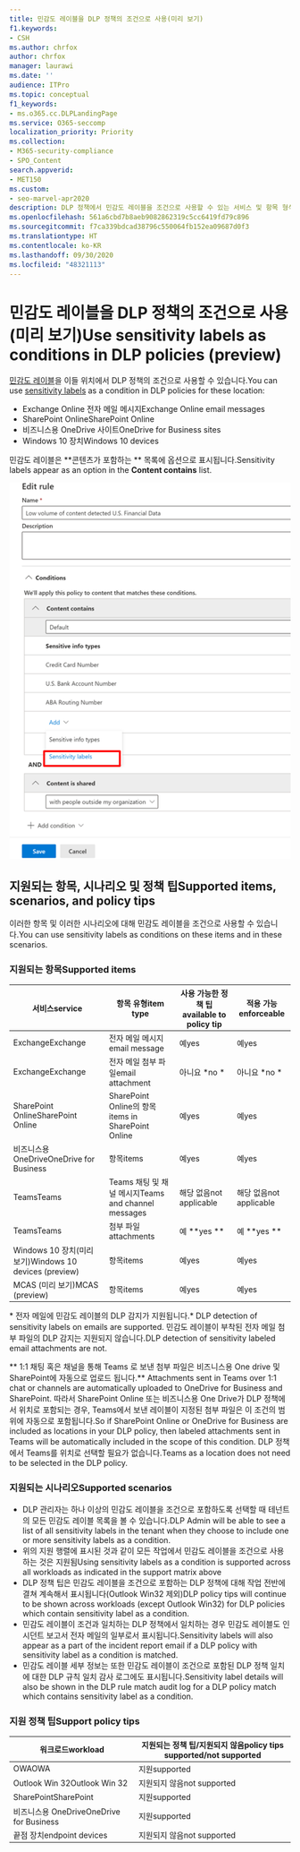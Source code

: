 ```yaml
---
title: 민감도 레이블을 DLP 정책의 조건으로 사용(미리 보기)
f1.keywords:
- CSH
ms.author: chrfox
author: chrfox
manager: laurawi
ms.date: ''
audience: ITPro
ms.topic: conceptual
f1_keywords:
- ms.o365.cc.DLPLandingPage
ms.service: O365-seccomp
localization_priority: Priority
ms.collection:
- M365-security-compliance
- SPO_Content
search.appverid:
- MET150
ms.custom:
- seo-marvel-apr2020
description: DLP 정책에서 민감도 레이블을 조건으로 사용할 수 있는 서비스 및 항목 형식에 대해 배워봅니다.
ms.openlocfilehash: 561a6cbd7b8aeb9082862319c5cc6419fd79c896
ms.sourcegitcommit: f7ca339bdcad38796c550064fb152ea09687d0f3
ms.translationtype: HT
ms.contentlocale: ko-KR
ms.lasthandoff: 09/30/2020
ms.locfileid: "48321113"
---
```

# <a name="use-sensitivity-labels-as-conditions-in-dlp-policies-preview"></a><span data-ttu-id="57759-103">민감도 레이블을 DLP 정책의 조건으로 사용(미리 보기)</span><span class="sxs-lookup"><span data-stu-id="57759-103">Use sensitivity labels as conditions in DLP policies (preview)</span></span>

<span data-ttu-id="57759-104">[민감도 레이블](sensitivity-labels.md)을 이들 위치에서 DLP 정책의 조건으로 사용할 수 있습니다.</span><span class="sxs-lookup"><span data-stu-id="57759-104">You can use [sensitivity labels](sensitivity-labels.md) as a condition in DLP policies for these location:</span></span>

- <span data-ttu-id="57759-105">Exchange Online 전자 메일 메시지</span><span class="sxs-lookup"><span data-stu-id="57759-105">Exchange Online email messages</span></span>
- <span data-ttu-id="57759-106">SharePoint Online</span><span class="sxs-lookup"><span data-stu-id="57759-106">SharePoint Online</span></span>
- <span data-ttu-id="57759-107">비즈니스용 OneDrive 사이트</span><span class="sxs-lookup"><span data-stu-id="57759-107">OneDrive for Business sites</span></span>
- <span data-ttu-id="57759-108">Windows 10 장치</span><span class="sxs-lookup"><span data-stu-id="57759-108">Windows 10 devices</span></span>

<span data-ttu-id="57759-109">민감도 레이블은 \*\*콘텐츠가 포함하는 \*\* 목록에 옵션으로 표시됩니다.</span><span class="sxs-lookup"><span data-stu-id="57759-109">Sensitivity labels appear as an option in the **Content contains** list.</span></span>

![조건으로서의 민감도 레이블](../media/dlp-sensitivity-label-as-a-condition.png)

## <a name="supported-items-scenarios-and-policy-tips"></a><span data-ttu-id="57759-111">지원되는 항목, 시나리오 및 정책 팁</span><span class="sxs-lookup"><span data-stu-id="57759-111">Supported items, scenarios, and policy tips</span></span>

<span data-ttu-id="57759-112">이러한 항목 및 이러한 시나리오에 대해 민감도 레이블을 조건으로 사용할 수 있습니다.</span><span class="sxs-lookup"><span data-stu-id="57759-112">You can use sensitivity labels as conditions on these items and in these scenarios.</span></span>

### <a name="supported-items"></a><span data-ttu-id="57759-113">지원되는 항목</span><span class="sxs-lookup"><span data-stu-id="57759-113">Supported items</span></span>

|<span data-ttu-id="57759-114">서비스</span><span class="sxs-lookup"><span data-stu-id="57759-114">service</span></span>  |<span data-ttu-id="57759-115">항목 유형</span><span class="sxs-lookup"><span data-stu-id="57759-115">item type</span></span>  |<span data-ttu-id="57759-116">사용 가능한 정책 팁</span><span class="sxs-lookup"><span data-stu-id="57759-116">available to policy tip</span></span>  |<span data-ttu-id="57759-117">적용 가능</span><span class="sxs-lookup"><span data-stu-id="57759-117">enforceable</span></span>  |
|---------|---------|---------|---------|
|<span data-ttu-id="57759-118">Exchange</span><span class="sxs-lookup"><span data-stu-id="57759-118">Exchange</span></span>    |<span data-ttu-id="57759-119">전자 메일 메시지</span><span class="sxs-lookup"><span data-stu-id="57759-119">email message</span></span>         |<span data-ttu-id="57759-120">예</span><span class="sxs-lookup"><span data-stu-id="57759-120">yes</span></span>         |<span data-ttu-id="57759-121">예</span><span class="sxs-lookup"><span data-stu-id="57759-121">yes</span></span>         |
|<span data-ttu-id="57759-122">Exchange</span><span class="sxs-lookup"><span data-stu-id="57759-122">Exchange</span></span>    |<span data-ttu-id="57759-123">전자 메일 첨부 파일</span><span class="sxs-lookup"><span data-stu-id="57759-123">email attachment</span></span>         |<span data-ttu-id="57759-124">아니요 \*</span><span class="sxs-lookup"><span data-stu-id="57759-124">no \*</span></span>         |<span data-ttu-id="57759-125">아니요 \*</span><span class="sxs-lookup"><span data-stu-id="57759-125">no \*</span></span>         |
|<span data-ttu-id="57759-126">SharePoint Online</span><span class="sxs-lookup"><span data-stu-id="57759-126">SharePoint Online</span></span>     |<span data-ttu-id="57759-127">SharePoint Online의 항목</span><span class="sxs-lookup"><span data-stu-id="57759-127">items in SharePoint Online</span></span>         |<span data-ttu-id="57759-128">예</span><span class="sxs-lookup"><span data-stu-id="57759-128">yes</span></span>         |<span data-ttu-id="57759-129">예</span><span class="sxs-lookup"><span data-stu-id="57759-129">yes</span></span>         |
|<span data-ttu-id="57759-130">비즈니스용 OneDrive</span><span class="sxs-lookup"><span data-stu-id="57759-130">OneDrive for Business</span></span>     |<span data-ttu-id="57759-131">항목</span><span class="sxs-lookup"><span data-stu-id="57759-131">items</span></span>         |<span data-ttu-id="57759-132">예</span><span class="sxs-lookup"><span data-stu-id="57759-132">yes</span></span>         |<span data-ttu-id="57759-133">예</span><span class="sxs-lookup"><span data-stu-id="57759-133">yes</span></span>         |
|<span data-ttu-id="57759-134">Teams</span><span class="sxs-lookup"><span data-stu-id="57759-134">Teams</span></span>     |<span data-ttu-id="57759-135">Teams 채팅 및 채널 메시지</span><span class="sxs-lookup"><span data-stu-id="57759-135">Teams and channel messages</span></span>         |<span data-ttu-id="57759-136">해당 없음</span><span class="sxs-lookup"><span data-stu-id="57759-136">not applicable</span></span>         |<span data-ttu-id="57759-137">해당 없음</span><span class="sxs-lookup"><span data-stu-id="57759-137">not applicable</span></span>         |
|<span data-ttu-id="57759-138">Teams</span><span class="sxs-lookup"><span data-stu-id="57759-138">Teams</span></span>     |<span data-ttu-id="57759-139">첨부 파일</span><span class="sxs-lookup"><span data-stu-id="57759-139">attachments</span></span>         |<span data-ttu-id="57759-140">예 \*\*</span><span class="sxs-lookup"><span data-stu-id="57759-140">yes \*\*</span></span>         |<span data-ttu-id="57759-141">예 \*\*</span><span class="sxs-lookup"><span data-stu-id="57759-141">yes \*\*</span></span>         |
|<span data-ttu-id="57759-142">Windows 10 장치(미리 보기)</span><span class="sxs-lookup"><span data-stu-id="57759-142">Windows 10 devices (preview)</span></span>     |<span data-ttu-id="57759-143">항목</span><span class="sxs-lookup"><span data-stu-id="57759-143">items</span></span>         |<span data-ttu-id="57759-144">예</span><span class="sxs-lookup"><span data-stu-id="57759-144">yes</span></span>         |<span data-ttu-id="57759-145">예</span><span class="sxs-lookup"><span data-stu-id="57759-145">yes</span></span>         |
|<span data-ttu-id="57759-146">MCAS (미리 보기)</span><span class="sxs-lookup"><span data-stu-id="57759-146">MCAS (preview)</span></span> |<span data-ttu-id="57759-147">항목</span><span class="sxs-lookup"><span data-stu-id="57759-147">items</span></span>         |<span data-ttu-id="57759-148">예</span><span class="sxs-lookup"><span data-stu-id="57759-148">yes</span></span>         |<span data-ttu-id="57759-149">예</span><span class="sxs-lookup"><span data-stu-id="57759-149">yes</span></span>         |

<span data-ttu-id="57759-150">\* 전자 메일에 민감도 레이블의 DLP 감지가 지원됩니다.</span><span class="sxs-lookup"><span data-stu-id="57759-150">\* DLP detection of sensitivity labels on emails are supported.</span></span> <span data-ttu-id="57759-151">민감도 레이블이 부착된 전자 메일 첨부 파일의 DLP 감지는 지원되지 않습니다.</span><span class="sxs-lookup"><span data-stu-id="57759-151">DLP detection of sensitivity labeled email attachments are not.</span></span>

<span data-ttu-id="57759-152">\*\* 1:1 채팅 혹은 채널을 통해 Teams 로 보낸 첨부 파일은 비즈니스용 One drive 및 SharePoint에 자동으로 업로드 됩니다.</span><span class="sxs-lookup"><span data-stu-id="57759-152">\*\* Attachments sent in Teams over 1:1 chat or channels are automatically uploaded to OneDrive for Business and SharePoint.</span></span> <span data-ttu-id="57759-153">따라서 SharePoint Online 또는 비즈니스용 One Drive가 DLP 정책에서 위치로 포함되는 경우, Teams에서 보낸 레이블이 지정된 첨부 파일은 이 조건의 범위에 자동으로 포함됩니다.</span><span class="sxs-lookup"><span data-stu-id="57759-153">So if SharePoint Online or OneDrive for Business are included as locations in your DLP policy, then labeled attachments sent in Teams will be automatically included in the scope of this condition.</span></span> <span data-ttu-id="57759-154">DLP 정책에서 Teams를 위치로 선택할 필요가 없습니다.</span><span class="sxs-lookup"><span data-stu-id="57759-154">Teams as a location does not need to be selected in the DLP policy.</span></span>

### <a name="supported-scenarios"></a><span data-ttu-id="57759-155">지원되는 시나리오</span><span class="sxs-lookup"><span data-stu-id="57759-155">Supported scenarios</span></span>

- <span data-ttu-id="57759-156">DLP 관리자는 하나 이상의 민감도 레이블을 조건으로 포함하도록 선택할 때 테넌트의 모든 민감도 레이블 목록을 볼 수 있습니다.</span><span class="sxs-lookup"><span data-stu-id="57759-156">DLP Admin will be able to see a list of all sensitivity labels in the tenant when they choose to include one or more sensitivity labels as a condition.</span></span>
- <span data-ttu-id="57759-157">위의 지원 행렬에 표시된 것과 같이 모든 작업에서 민감도 레이블을 조건으로 사용하는 것은 지원됨</span><span class="sxs-lookup"><span data-stu-id="57759-157">Using sensitivity labels as a condition is supported across all workloads as indicated in the support matrix above</span></span>
- <span data-ttu-id="57759-158">DLP 정책 팁은 민감도 레이블을 조건으로 포함하는 DLP 정책에 대해 작업 전반에 결쳐 계속해서 표시됩니다(Outlook Win32 제외)</span><span class="sxs-lookup"><span data-stu-id="57759-158">DLP policy tips will continue to be shown across workloads (except Outlook Win32) for DLP policies which contain sensitivity label as a condition.</span></span>
- <span data-ttu-id="57759-159">민감도 레이블이 조건과 일치하는 DLP 정책에서 일치하는 경우 민감도 레이블도 인시던트 보고서 전자 메일의 일부로서 표시됩니다.</span><span class="sxs-lookup"><span data-stu-id="57759-159">Sensitivity labels will also appear as a part of the incident report email if a DLP policy with sensitivity label as a condition is matched.</span></span>
- <span data-ttu-id="57759-160">민감도 레이블 세부 정보는 또한 민감도 레이블이 조건으로 포함된 DLP 정책 일치에 대한 DLP 규칙 일치 감사 로그에도 표시됩니다.</span><span class="sxs-lookup"><span data-stu-id="57759-160">Sensitivity label details will also be shown in the DLP rule match audit log for a DLP policy match which contains sensitivity label as a condition.</span></span>


### <a name="support-policy-tips"></a><span data-ttu-id="57759-161">지원 정책 팁</span><span class="sxs-lookup"><span data-stu-id="57759-161">Support policy tips</span></span>


|<span data-ttu-id="57759-162">워크로드</span><span class="sxs-lookup"><span data-stu-id="57759-162">workload</span></span>  |<span data-ttu-id="57759-163">지원되는 정책 팁/지원되지 않음</span><span class="sxs-lookup"><span data-stu-id="57759-163">policy tips supported/not supported</span></span>  |
|---------|---------|
|<span data-ttu-id="57759-164">OWA</span><span class="sxs-lookup"><span data-stu-id="57759-164">OWA</span></span> |    <span data-ttu-id="57759-165">지원</span><span class="sxs-lookup"><span data-stu-id="57759-165">supported</span></span>     |
|<span data-ttu-id="57759-166">Outlook Win 32</span><span class="sxs-lookup"><span data-stu-id="57759-166">Outlook Win 32</span></span>    |  <span data-ttu-id="57759-167">지원되지 않음</span><span class="sxs-lookup"><span data-stu-id="57759-167">not supported</span></span>       |
|<span data-ttu-id="57759-168">SharePoint</span><span class="sxs-lookup"><span data-stu-id="57759-168">SharePoint</span></span>   |   <span data-ttu-id="57759-169">지원</span><span class="sxs-lookup"><span data-stu-id="57759-169">supported</span></span>      |
|<span data-ttu-id="57759-170">비즈니스용 OneDrive</span><span class="sxs-lookup"><span data-stu-id="57759-170">OneDrive for Business</span></span>    |    <span data-ttu-id="57759-171">지원</span><span class="sxs-lookup"><span data-stu-id="57759-171">supported</span></span>     |
|<span data-ttu-id="57759-172">끝점 장치</span><span class="sxs-lookup"><span data-stu-id="57759-172">endpoint devices</span></span>   |  <span data-ttu-id="57759-173">지원되지 않음</span><span class="sxs-lookup"><span data-stu-id="57759-173">not supported</span></span>       |
